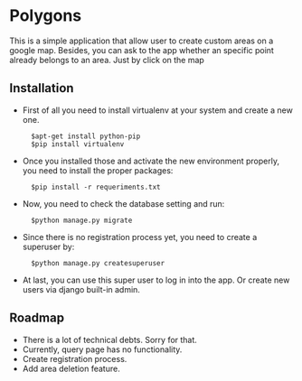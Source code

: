 Polygons
========

This is a simple application that allow user to create custom areas on a google map.
Besides, you can ask to the app whether an specific point already belongs to an area. Just by click on the map


## Installation

* First of all you need to install virtualenv at your system and create a new one.

		$apt-get install python-pip
		$pip install virtualenv
* Once you installed those and activate the new environment properly, you need to install the proper packages:

		$pip install -r requeriments.txt
		
* Now, you need to check the database setting and run:

		$python manage.py migrate
		
* Since there is no registration process yet, you need to create a  superuser by:

		$python manage.py createsuperuser
		
* At last, you can use this super user to log in into the app. Or create new users via django built-in admin.

## Roadmap

* There is a lot of technical debts. Sorry for that.
* Currently, query page has no functionality.
* Create registration process.
* Add area deletion feature.
